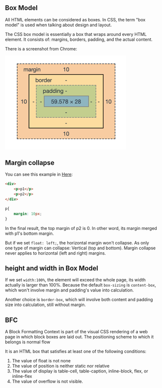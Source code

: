 ## Box Model

All HTML elements can be considered as boxes. In CSS, the term "box model" is used when talking about design and layout.

The CSS box model is essentially a box that wraps around every HTML element. It consists of: margins, borders, padding, and the actual content. 

There is a screenshot from Chrome:

<img src="../assets/box_model.png" width="400"/>

## Margin collapse

You can see this example in [Here](https://jsfiddle.net/d9zb13jy/):

```html
<div>
    <p>p1</p>
    <p>p2</p>
</div>
```

```css
p{
    margin: 10px;
}
```

In the final result, the top margin of p2 is 0. In other word, its margin merged with p1's bottom margin.

But if we set `float: left;`, the horizontal margin won't collapse. As only one type of margin can collapse: Vertical (top and bottom). Margin collapse never applies to horizontal (left and right) margins.

## height and width in Box Model

If we set `width:100%`, the element will exceed the whole page, its width actually is larger than 100%. Because the default 
`box-sizing` is `content-box`, which won't involve margin and padding's value into calculation. 

Another choice is `border-box`, which will involve both content and padding size into calculation, still without margin.

## BFC

A Block Formatting Context is part of the visual CSS rendering of a web page in which block boxes are laid out. The positioning scheme to which it belongs is normal flow

It is an HTML box that satisfies at least one of the following conditions:

1. The value of float is not none
2. The value of position is neither static nor relative
3. The value of display is table-cell, table-caption, inline-block, flex, or inline-flex
4. The value of overflow is not visible.
